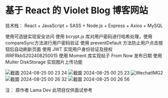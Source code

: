 # 基于 React 的 Violet Blog 博客网站

技术栈：
React + JavaScript + SASS + Node.js + Express + Axios + MySQL

使用可选链实现安全访问
使用 bcrypt.js 库对用户密码进行哈希处理，使用compareSync方法进行用户密码验证 使用 preventDefault 方法防止用户点击按钮后自动刷新页面
使用 JWT 实现用户身份验证及授权
iRRFRkbS202408250015
使用 Moment 库实现帖子 From Now 发布日期
使用 Multer DiskStorage 实现图片上传功能

![截圖 2024-08-25 00 23 24](https://github.com/user-attachments/assets/14157fb5-ba9d-4694-af64-fe69c503b02f)
![截圖 2024-08-25 00 25 23](https://github.com/user-attachments/assets/7e8fb852-4395-4aee-95d5-95c93056b38e)
![WechatIMG2](https://github.com/user-attachments/assets/577f4515-ed70-4831-9634-531d5ca583cf)
![截圖 2024-08-25 00 26 32](https://github.com/user-attachments/assets/ea7457e7-3a84-4dcb-942e-3aca4005756d)
![截圖 2024-08-25 00 26 56](https://github.com/user-attachments/assets/a6f24e41-9da3-427e-a434-83fcd6a9f571)

注：
原作者 Lama Dev 
此项目仅供面试参考
